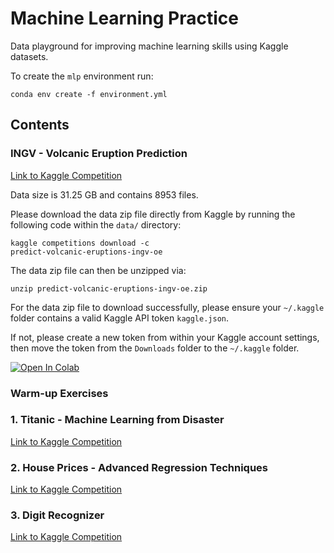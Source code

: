 # Machine Learning Practice

Data playground for improving machine learning skills using Kaggle datasets.

To create the <code>mlp</code> environment run:

<code>conda env create -f environment.yml</code>

## Contents
### INGV - Volcanic Eruption Prediction
<a href="https://www.kaggle.com/competitions/predict-volcanic-eruptions-ingv-oe/">Link to Kaggle Competition</a>

Data size is 31.25 GB and contains 8953 files.

Please download the data zip file directly from Kaggle by running the following code within the <code>data/</code> directory:

<code>kaggle competitions download -c predict-volcanic-eruptions-ingv-oe</code> 

The data zip file can then be unzipped via:

<code>unzip predict-volcanic-eruptions-ingv-oe.zip</code>

For the data zip file to download successfully, please ensure your <code>~/.kaggle</code> folder contains a valid Kaggle API token <code>kaggle.json</code>.

If not, please create a new token from within your Kaggle account settings, then move the token from the <code>Downloads</code> folder to the <code>~/.kaggle</code> folder.

[![Open In Colab](https://colab.research.google.com/assets/colab-badge.svg)](https://colab.research.google.com/github/gems-hcl4517/Machine_Learning_Practice/blob/main/INGV_Volcanic_Eruption_Prediction/model.ipynb)<br>

### Warm-up Exercises
### 1. Titanic - Machine Learning from Disaster
<a href="https://www.kaggle.com/competitions/titanic">Link to Kaggle Competition</a>

### 2. House Prices - Advanced Regression Techniques
<a href="https://www.kaggle.com/competitions/house-prices-advanced-regression-techniques">Link to Kaggle Competition</a>

### 3. Digit Recognizer
<a href="https://www.kaggle.com/competitions/digit-recognizer/overview">Link to Kaggle Competition</a> 
